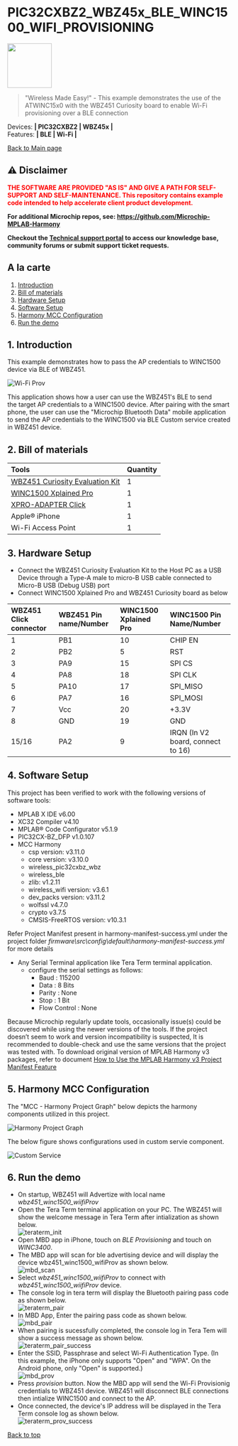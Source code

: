 # PIC32CXBZ2_WBZ45x_BLE_WINC1500_WIFI_PROVISIONING
<img src="docs/IoT-Made-Easy-Logo.png" width=100>


> "Wireless Made Easy!" - This example demonstrates the use of the ATWINC15x0 with the WBZ451 Curiosity board to enable Wi-Fi provisioning over a BLE connection

Devices: **| PIC32CXBZ2 | WBZ45x |**<br>
Features: **| BLE | Wi-Fi |**

[Back to Main page](../README.md)

## ⚠ Disclaimer

<p><span style="color:red"><b>
THE SOFTWARE ARE PROVIDED "AS IS" AND GIVE A PATH FOR SELF-SUPPORT AND SELF-MAINTENANCE. This repository contains example code intended to help accelerate client product development. </br>

For additional Microchip repos, see: <a href="https://github.com/Microchip-MPLAB-Harmony" target="_blank">https://github.com/Microchip-MPLAB-Harmony</a>

Checkout the <a href="https://microchipsupport.force.com/s/" target="_blank">Technical support portal</a> to access our knowledge base, community forums or submit support ticket requests.
</span></p></b>

## A la carte

1. [Introduction](#step1)
1. [Bill of materials](#step2)
1. [Hardware Setup](#step3)
1. [Software Setup](#step4)
1. [Harmony MCC Configuration](#step5)
1. [Run the demo](#step6)

## 1. Introduction<a name="step1">

This example demonstrates how to pass the AP credentials to WINC1500 device via BLE of WBZ451.

![Wi-Fi Prov](docs/wifi_prov.PNG)

This application shows how a user can use the WBZ451's BLE to send the target AP credentials to a WINC1500 device. After pairing with the smart phone, the user can use the "Microchip Bluetooth Data" mobile application to send the AP credentials to the WINC1500 via BLE Custom service created in WBZ451 device.

## 2. Bill of materials<a name="step2">

|**Tools**|**Quantity**|
| :- | :- |
|[WBZ451 Curiosity Evaluation Kit](https://www.microchip.com/DevelopmentTools/ProductDetails/PartNO/EA71C53A)|1|
|[WINC1500 Xplained Pro](https://www.microchip.com/en-us/product/ATWINC1500)|1|
|[XPRO-ADAPTER  Click](https://www.mikroe.com/xpro-adapter-click)|1|
|Apple® iPhone|1|
|Wi-Fi Access Point|1|

## 3. Hardware Setup<a name="step3">

- Connect the WBZ451 Curiosity Evaluation Kit to the Host PC as a USB Device through a Type-A male to micro-B USB cable connected to Micro-B USB (Debug USB) port
- Connect WINC1500 Xplained Pro and WBZ451 Curiosity board as below

|WBZ451 Click connector|WBZ451 Pin name/Number|WINC1500 Xplained Pro|WINC1500 Pin Name/Number|
| :- | :- | :- | :- |
|1|PB1|10|CHIP EN|
|2|PB2|5|RST|
|3|PA9|15|SPI CS|
|4|PA8|18|SPI CLK|
|5|PA10|17|SPI\_MISO|
|6|PA7|16|SPI\_MOSI|
|7|Vcc|20|+3.3V|
|8|GND|19|GND|
|15/16|PA2|9|IRQN (In V2 board, connect to 16)|

## 4. Software Setup<a name="step4">

This project has been verified to work with the following versions of software tools:

- MPLAB X IDE v6.00
- XC32 Compiler v4.10
- MPLAB® Code Configurator v5.1.9
- PIC32CX-BZ\_DFP v1.0.107
- MCC Harmony
  - csp version: v3.11.0
  - core version: v3.10.0
  - wireless_pic32cxbz_wbz
  - wireless_ble
  - zlib: v1.2.11
  - wireless\_wifi version: v3.6.1
  - dev\_packs version: v3.11.2
  - wolfssl v4.7.0
  - crypto v3.7.5
  - CMSIS-FreeRTOS version: v10.3.1

Refer Project Manifest present in harmony-manifest-success.yml under the project folder *firmware\src\config\default\harmony-manifest-success.yml* for more details

- Any Serial Terminal application like Tera Term terminal application.
	- configure the serial settings as follows:
		- Baud : 115200
		- Data : 8 Bits
		- Parity : None
		- Stop : 1 Bit
		- Flow Control : None

Because Microchip regularly update tools, occasionally issue(s) could be discovered while using the newer versions of the tools. If the project doesn’t seem to work and version incompatibility is suspected, It is recommended to double-check and use the same versions that the project was tested with. To download original version of MPLAB Harmony v3 packages, refer to document [How to Use the MPLAB Harmony v3 Project Manifest Feature](https://microchip.com/DS90003305)

## 5. Harmony MCC Configuration<a name="step5">

The "MCC - Harmony Project Graph" below depicts the harmony components utilized in this project.


![Harmony Project Graph](docs/harmony_project_graph.PNG)


The below figure shows configurations used in custom servie component.

![Custom Service](docs/custom_service.PNG)


## 6. Run the demo<a name="step6">


- On startup, WBZ451 will Advertize with local name *wbz451_winc1500_wiifiProv*
- Open the Tera Term terminal application on your PC. The WBZ451 will show the welcome message in Tera Term after intialization as shown below.\
![teraterm_init](docs/teraterm_init.PNG)
- Open MBD app in iPhone, touch on *BLE Provisioning* and touch on *WINC3400*.
- The MBD app will scan for ble advertising device and will display the device wbz451_winc1500_wifiProv as shown below.\
![mbd_scan](docs/mbd_scan.PNG)
- Select *wbz451_winc1500_wiifiProv* to connect with *wbz451_winc1500_wiifiProv* device.
- The console log in tera term will display the Bluetooth pairing pass code as shown below.\
![teraterm_pair](docs/teraterm_pair.PNG)
- In MBD App, Enter the pairing pass code as shown below.\
![mbd_pair](docs/mbd_pair.PNG)
- When pairing is sucessfully completed, the console log in Tera Tem will show a success message as shown below.\
![teraterm_pair_success](docs/teraterm_pair_success.PNG)
- Enter the SSID, Passphrase and select Wi-Fi Authentication Type. (In this example, the iPhone only supports "Open" and "WPA". On the Android phone, only "Open" is supported.)\
![mbd_prov](docs/mbd_prov.PNG)
- Press *provision* button. Now the MBD app will send the Wi-Fi Provisionig credentials to WBZ451 device. WBZ451 will disconnect BLE connections then intialize WINC1500 and connect to the AP.
- Once connected, the device's IP address will be displayed in the Tera Term console log as shown below.\
![teraterm_prov_success](docs/teraterm_prov_success.PNG)


<a href="#top">Back to top</a>

